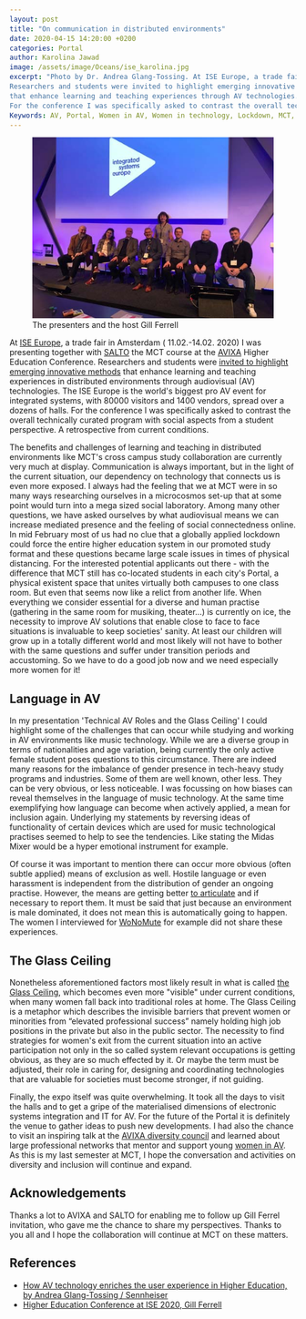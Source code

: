 ```yaml
---
layout: post
title: "On communication in distributed environments"
date: 2020-04-15 14:20:00 +0200
categories: Portal
author: Karolina Jawad
image: /assets/image/Oceans/ise_karolina.jpg
excerpt: "Photo by Dr. Andrea Glang-Tossing. At ISE Europe, a trade fair in Amsterdam ( 11.02.-14.02. 2020) I was presenting together with SALTO the MCT course at the AVIXA Higher Education Conference. 
Researchers and students were invited to highlight emerging innovative methods
that enhance learning and teaching experiences through AV technologies. The ISE Europe is the world's biggest pro AV event for integrated systems, with 80000 visitors and 1400 vendors, spread over a dozens of halls. 
For the conference I was specifically asked to contrast the overall technically curated program with social aspects from a student perspective. A retrospective from current conditions."
Keywords: AV, Portal, Women in AV, Women in technology, Lockdown, MCT, COVID19, distributed environments
--- 
```


<figure text-align="center">
    <img src="/assets/image/Oceans/group_pic_ise.jpg" width="600px">
    <figcaption>The presenters and the host Gill Ferrell</figcaption>
</figure>

At [ISE Europe](iseurope.org/), a trade fair in Amsterdam ( 11.02.-14.02. 2020) I was presenting together with [SALTO](https://www.ntnu.edu/salto)
the MCT course at the [AVIXA](https://www.avixa.org) Higher Education Conference. Researchers and students were
[invited to highlight emerging innovative methods](https://www.iseurope.org/show-event/avixa-higher-education-av-conference/) that enhance learning and teaching 
experiences in distributed environments through audiovisual (AV) technologies. The ISE Europe is the world's biggest pro AV event for integrated systems, with 80000 visitors and 1400 
vendors, spread over a dozens of halls. For the conference I was specifically asked to contrast the overall technically curated program with 
social aspects from a student perspective. A retrospective from current conditions.

The benefits and challenges of learning and teaching in distributed environments like MCT's cross campus study collaboration are 
currently very much at display. Communication is always important, but in the light of the current situation, 
our dependency on technology that connects us is even more exposed. I always had the feeling that we at MCT were in so many ways researching 
ourselves in a microcosmos set-up that at some point would turn into a mega sized social laboratory. Among many other questions, we have 
asked ourselves by what audiovisual means we can increase mediated presence and the feeling of social connectedness online. 
In mid February most of us had no clue that a globally applied lockdown could force the entire higher education system in our promoted study 
format and these questions became large scale issues in times of physical distancing. For the interested potential applicants out there - 
with the difference that MCT still has co-located students in each city's Portal, a physical existent space that unites virtually both 
campuses to one class room. But even that seems now like a relict from another life. When everything we consider essential for a diverse and 
human practise (gathering in the same room for musiking, theater...) is currently on ice, the necessity to improve AV solutions that enable 
close to face to face situations is invaluable to keep societies' sanity. At least our children will grow up in a totally different world 
and most likely will not have to bother with the same questions and suffer under transition periods and accustoming. So we have to do a 
good job now and we need especially more women for it!

## Language in AV

In my presentation 'Technical AV Roles and the Glass Ceiling' I could highlight some of the challenges that can occur while studying and 
working in AV environments like music technology. While we are a diverse group in terms of nationalities and age variation, being currently 
the only active female student poses questions to this circumstance. There are indeed many reasons for the imbalance of gender presence in 
tech-heavy study programs and industries. Some of them are well known, other less. They can be very obvious, or less noticeable. 
I was focussing on how biases can reveal themselves in the language of music technology. At the same time exemplifying how language can 
become when actively applied, a mean for inclusion again. Underlying my statements by reversing ideas of functionality of certain devices 
which are used for music technological practises seemed to help to see the tendencies. Like stating the Midas Mixer would be a hyper emotional instrument for example.

Of course it was important to mention there can occur more obvious (often subtle applied) means of exclusion as well. Hostile language or 
even harassment is independent from the distribution of gender an ongoing practise. However, the means are getting better 
[to articulate](https://innsida.ntnu.no/wiki/-/wiki/English/Sexual+harassment) and if necessary to report them. It must be said that just because an environment is male dominated, it does not mean this is 
automatically going to happen. The women I interviewed for [WoNoMute](http://wonomute.no/interviews/) for example did not share these experiences. 

## The Glass Ceiling

Nonetheless aforementioned factors most likely result in what is called [the Glass Ceiling](https://www.investopedia.com/terms/g/glass-ceiling.asp), 
which becomes even more "visible" under current conditions, when many women fall back into traditional roles at home.
The Glass Ceiling is a metaphor which describes the invisible barriers that prevent women or minorities from “elevated professional success” 
namely holding high job positions in the private but also in the public sector. 
The necessity to find strategies for women's exit from the current situation into an active participation not only in the so 
called system relevant occupations is getting obvious, as they are so much effected by it. Or maybe the term must be adjusted, their role 
in caring for, designing and coordinating technologies that are valuable for societies must become stronger, if not guiding.

Finally, the expo itself was quite overwhelming. It took all the days to visit the halls and to get a gripe of the materialised dimensions 
of electronic systems integration and IT for AV. For the future of the Portal it is definitely the venue to gather ideas to push new 
developments. I had also the chance to visit an inspiring talk at the [AVIXA diversity council](https://www.youtube.com/watch?v=BlTMjtbiIo0&feature=youtu.be) and learned about large professional 
networks that mentor and support young [women in AV](http://womeninav.com/). As this is my last semester at MCT, I hope the conversation and activities on diversity 
and inclusion will continue and expand. 


## Acknowledgements

Thanks a lot to AVIXA and SALTO for enabling me to follow up Gill Ferrel invitation, who gave me the chance to share my perspectives. 
Thanks to you all and I hope the collaboration will continue at MCT on these matters. 

## References

* [How AV technology enriches the user experience in Higher Education, by Andrea Glang-Tossing / Sennheiser](https://en-de.sennheiser.com/businessblog-avixa-higher-education-conference-2020)
* [Higher Education Conference at ISE 2020, Gill Ferrell](https://padlet.com/gillferrell/ISE20)


